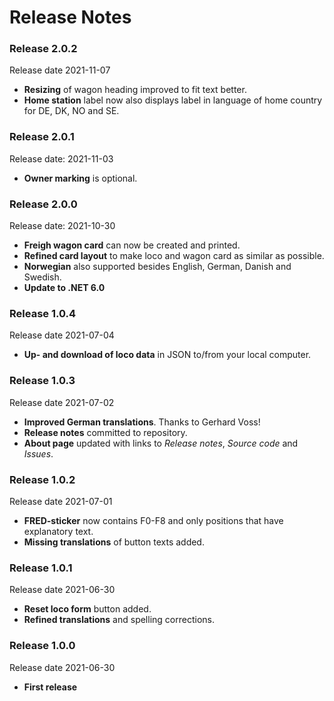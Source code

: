 # Release Notes

### Release 2.0.2
Release date 2021-11-07
- **Resizing** of wagon heading improved to fit text better.
- **Home station** label now also displays label in language of home country for DE, DK, NO and SE.

### Release 2.0.1
Release date: 2021-11-03
- **Owner marking** is optional.

### Release 2.0.0
Release date: 2021-10-30
- **Freigh wagon card** can now be created and printed.
- **Refined card layout** to make loco and wagon card as similar as possible.
- **Norwegian** also supported besides English, German, Danish and Swedish.
- **Update to .NET 6.0** 

### Release 1.0.4
Release date 2021-07-04
- **Up- and download of loco data** in JSON to/from your local computer. 

### Release 1.0.3
Release date 2021-07-02
- **Improved German translations**. Thanks to Gerhard Voss!
- **Release notes** committed to repository.
- **About page** updated with links to *Release notes*, *Source code* and *Issues*.

### Release 1.0.2
Release date 2021-07-01
- **FRED-sticker** now contains F0-F8 and only positions that have explanatory text.
- **Missing translations** of button texts added.

### Release 1.0.1
Release date 2021-06-30
- **Reset loco form** button added.
- **Refined translations** and spelling corrections.

### Release 1.0.0
Release date 2021-06-30
- **First release**